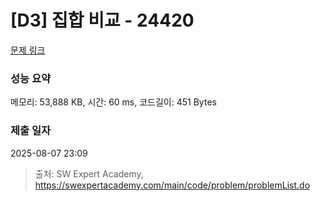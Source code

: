 # [D3] 집합 비교 - 24420 

[문제 링크](https://swexpertacademy.com/main/code/problem/problemDetail.do?contestProbId=AZcKaddqidnHBITY) 

### 성능 요약

메모리: 53,888 KB, 시간: 60 ms, 코드길이: 451 Bytes

### 제출 일자

2025-08-07 23:09



> 출처: SW Expert Academy, https://swexpertacademy.com/main/code/problem/problemList.do